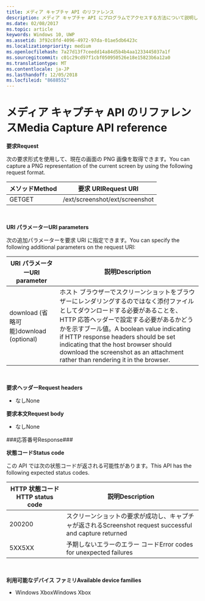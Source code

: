 ```yaml
---
title: メディア キャプチャ API のリファレンス
description: メディア キャプチャ API にプログラムでアクセスする方法について説明します。
ms.date: 02/08/2017
ms.topic: article
keywords: Windows 10, UWP
ms.assetid: 3f92c8fd-4096-4972-97da-01ae5db6423c
ms.localizationpriority: medium
ms.openlocfilehash: 7a27d13f7ceedd14a84d5b4b4aa1233445037a1f
ms.sourcegitcommit: c01c29cd97f1cbf050950526e18e15823b6a12a0
ms.translationtype: MT
ms.contentlocale: ja-JP
ms.lasthandoff: 12/05/2018
ms.locfileid: "8688552"
---
```

# <a name="media-capture-api-reference"></a><span data-ttu-id="3cd02-104">メディア キャプチャ API のリファレンス</span><span class="sxs-lookup"><span data-stu-id="3cd02-104">Media Capture API reference</span></span> #

**<span data-ttu-id="3cd02-105">要求</span><span class="sxs-lookup"><span data-stu-id="3cd02-105">Request</span></span>**

<span data-ttu-id="3cd02-106">次の要求形式を使用して、現在の画面の PNG 画像を取得できます。</span><span class="sxs-lookup"><span data-stu-id="3cd02-106">You can capture a PNG representation of the current screen by using the following request format.</span></span>

| <span data-ttu-id="3cd02-107">メソッド</span><span class="sxs-lookup"><span data-stu-id="3cd02-107">Method</span></span>        | <span data-ttu-id="3cd02-108">要求 URI</span><span class="sxs-lookup"><span data-stu-id="3cd02-108">Request URI</span></span>     | 
| ------------- |-----------------|
| <span data-ttu-id="3cd02-109">GET</span><span class="sxs-lookup"><span data-stu-id="3cd02-109">GET</span></span>           | <span data-ttu-id="3cd02-110">/ext/screenshot</span><span class="sxs-lookup"><span data-stu-id="3cd02-110">/ext/screenshot</span></span> |
<br>

**<span data-ttu-id="3cd02-111">URI パラメーター</span><span class="sxs-lookup"><span data-stu-id="3cd02-111">URI parameters</span></span>**

<span data-ttu-id="3cd02-112">次の追加パラメーターを要求 URI に指定できます。</span><span class="sxs-lookup"><span data-stu-id="3cd02-112">You can specify the following additional parameters on the request URI:</span></span>


| <span data-ttu-id="3cd02-113">URI パラメーター</span><span class="sxs-lookup"><span data-stu-id="3cd02-113">URI parameter</span></span>      | <span data-ttu-id="3cd02-114">説明</span><span class="sxs-lookup"><span data-stu-id="3cd02-114">Description</span></span>     | 
| ------------------ |-----------------|
| <span data-ttu-id="3cd02-115">download (省略可能)</span><span class="sxs-lookup"><span data-stu-id="3cd02-115">download (optional)</span></span>| <span data-ttu-id="3cd02-116">ホスト ブラウザーでスクリーンショットをブラウザーにレンダリングするのではなく添付ファイルとしてダウンロードする必要があることを、HTTP 応答ヘッダーで設定する必要があるかどうかを示すブール値。</span><span class="sxs-lookup"><span data-stu-id="3cd02-116">A boolean value indicating if HTTP response headers should be set indicating that the host browser should download the screenshot as an attachment rather than rendering it in the browser.</span></span>  |
<br>

**<span data-ttu-id="3cd02-117">要求ヘッダー</span><span class="sxs-lookup"><span data-stu-id="3cd02-117">Request headers</span></span>**

* <span data-ttu-id="3cd02-118">なし</span><span class="sxs-lookup"><span data-stu-id="3cd02-118">None</span></span>

**<span data-ttu-id="3cd02-119">要求本文</span><span class="sxs-lookup"><span data-stu-id="3cd02-119">Request body</span></span>**

* <span data-ttu-id="3cd02-120">なし</span><span class="sxs-lookup"><span data-stu-id="3cd02-120">None</span></span>

###<a name="response"></a><span data-ttu-id="3cd02-121">応答番号</span><span class="sxs-lookup"><span data-stu-id="3cd02-121">Response###</span></span>

**<span data-ttu-id="3cd02-122">状態コード</span><span class="sxs-lookup"><span data-stu-id="3cd02-122">Status code</span></span>**

<span data-ttu-id="3cd02-123">この API では次の状態コードが返される可能性があります。</span><span class="sxs-lookup"><span data-stu-id="3cd02-123">This API has the following expected status codes.</span></span>

| <span data-ttu-id="3cd02-124">HTTP 状態コード</span><span class="sxs-lookup"><span data-stu-id="3cd02-124">HTTP status code</span></span>   | <span data-ttu-id="3cd02-125">説明</span><span class="sxs-lookup"><span data-stu-id="3cd02-125">Description</span></span>     | 
| ------------------ |-----------------|
| <span data-ttu-id="3cd02-126">200</span><span class="sxs-lookup"><span data-stu-id="3cd02-126">200</span></span>                | <span data-ttu-id="3cd02-127">スクリーンショットの要求が成功し、キャプチャが返される</span><span class="sxs-lookup"><span data-stu-id="3cd02-127">Screenshot request successful and capture returned</span></span> |
| <span data-ttu-id="3cd02-128">5XX</span><span class="sxs-lookup"><span data-stu-id="3cd02-128">5XX</span></span>                | <span data-ttu-id="3cd02-129">予期しないエラーのエラー コード</span><span class="sxs-lookup"><span data-stu-id="3cd02-129">Error codes for unexpected failures</span></span> |
<br>

**<span data-ttu-id="3cd02-130">利用可能なデバイス ファミリ</span><span class="sxs-lookup"><span data-stu-id="3cd02-130">Available device families</span></span>**

* <span data-ttu-id="3cd02-131">Windows Xbox</span><span class="sxs-lookup"><span data-stu-id="3cd02-131">Windows Xbox</span></span>


